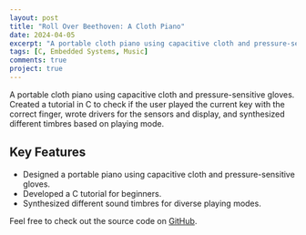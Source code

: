 ```yaml
---
layout: post
title: "Roll Over Beethoven: A Cloth Piano"
date: 2024-04-05
excerpt: "A portable cloth piano using capacitive cloth and pressure-sensitive gloves."
tags: [C, Embedded Systems, Music]
comments: true
project: true
---
```


A portable cloth piano using capacitive cloth and pressure-sensitive gloves. Created a tutorial in C to check if the user played the current key with the correct finger, wrote drivers for the sensors and display, and synthesized different timbres based on playing mode.

## Key Features
- Designed a portable piano using capacitive cloth and pressure-sensitive gloves.
- Developed a C tutorial for beginners.
- Synthesized different sound timbres for diverse playing modes.

Feel free to check out the source code on [GitHub](https://github.com/Porvesh/eecs373-final).

